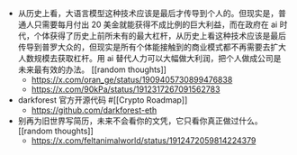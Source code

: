 - 从历史上看，大语言模型这种技术应该是最后才传导到个人的。但现实是，普通人只需要每月付出 20 美金就能获得不成比例的巨大利益，而在政府在 ai 时代，个体获得了历史上前所未有的最大杠杆，从历史上看这种技术应该是最后传导到普罗大众的，但现实是所有个体能接触到的商业模式都不再需要去扩大人数规模去获取杠杆。用 ai 替代人力可以大幅做大利润，把个人做成公司是未来最有效的办法。 [[random thoughts]]
	- https://x.com/oran_ge/status/1909405730899476838
	- https://x.com/90kPa/status/1912317267091562783
- darkforest 官方开源代码 #[[Crypto Roadmap]]
	- https://github.com/darkforest-eth
- 别再为旧世界写简历，未来不会看你的文凭，它只看你真正做过什么。 [[random thoughts]]
	- https://x.com/feltanimalworld/status/1912472059814224379